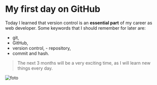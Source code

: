 # My first day on GitHub
Today I learned that version control is an **essential part** of my career as web developer.
Some keywords that I should remember for later are: 
- git, 
- GitHub, 
- version control, - 
repository, 
- commit and hash.
> The next 3 months will be a very exciting time, as I will learn new things every day.

![foto](https://camo.githubusercontent.com/518d6fcc57315516bdbefa39816aff25dd2d01e634a760cc3636627ed7d66ab4/68747470733a2f2f736f757263652e756e73706c6173682e636f6d2f72616e646f6d2f32303078313030)
